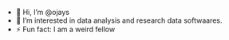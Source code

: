 - 👋 Hi, I’m @ojays
- 👀 I’m interested in data analysis and research data softwaares.
- ⚡ Fun fact: I am a weird fellow

<!---
ojays/ojays is a ✨ special ✨ repository because its `README.md` (this file) appears on your GitHub profile.
You can click the Preview link to take a look at your changes.
--->
